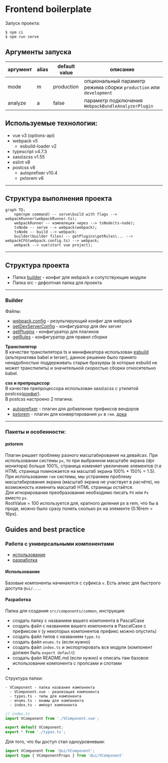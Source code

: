 # Frontend boilerplate

Запуск проекта:
```
$ npm ci
$ npm run serve
```

## Аргументы запуска
аргумент | alias | default value | описание
---------|-------|---------------|---------
mode | m | production | опциональный параметр режима сборки `production` или `development`
analyze| a | false | параметр подключения `WebpackBundleAnalyzerPlugin`

## Используемые технологии:
- vue v3 (options-api)
- webpack v5
  - esbuild-loader v2
- typescript v4.7.3
- sass\scss v1.55
- eslint v8
- postcss v8
  - autoprefixer v10.4
  - pxtorem v6

---

## Структура выполнения проекта
```mermaid
graph TD;
    npm(npm command) -- serve\build with flags --> webpackRunner(webpackRunner.ts);
    webpackRunner -- компиляция через --> tsNode(ts-node);
    tsNode -- serve --> webpack(webpack);
    tsNode -- build --> webpack;
    builder(builder files) -- getPlugins\getRules\... --> webpackCFG(webpack.config.ts) --> webpack;
    webpack --> vue(start vue project);
```

---

## Структура проекта
- Папка [builder](#builder) - конфиг для webpack и сопутствующие модули
- Папка src - дефолтная папка для проекта

---

### Builder
Файлы:
- [webpack.config](builder/webpack.config.ts) - результирующий конфиг для webpack
- [getDevServerConfig](builder/getDevServerConfig.ts) - конфигуратор для dev server
- [getPlugins](builder/getPlugins.ts) - конфигуратор для плагинов
- [getRules](builder/getRules.ts) - конфигуратор для правил сборки

**Транспилятор**<br>
В качестве транспилятора ts и минификатора использован [esbuild](https://esbuild.github.io) (альтернатива babel и terser),
данное решение было принято ненадобностью поддерживать старые бразуеры (в которые esbuild не может транспилить)
и значительной скоростью сборки относительно babel.

**css и препроцессор**<br>
В качестве препроцессора использован sass\scss с утилитой postcss([конфиг](postcss.config.js)).<br>
В postcss настроено 2 плагина:
- [autoprefixer](https://github.com/postcss/autoprefixer) - плагин для добавление префиксов вендоров
- [pxtorem](https://github.com/cuth/postcss-pxtorem) - плагин для конвертирования `px` в `rem`. [дока](#pxtorem)
---
### Пакеты и особенности:

#### **pxtorem**
Плагин решает проблему разного масштабирования на девайсах.
При использовании системы `px`, то при выбранном масштабе экрана (dpr монитора) больше 100%,
страница изменяет увеличение элементов (т.е HTML страница помножается на масштаб экрана 100% * 150% = 1.5).
При использовании `rem` системы, мы устраняем проблему масштабирования экрана (масштаб экрана не участвует в расчёте),
но возможность изменить масштаб HTML страницы остаётся.
<br>Для игнорирования преобразования необходимо писать `PX` или `Px` вместо `px`.
<br>RootValue = 100 используется для, кратного деления px в rem, что бы в проде, можно было сразу понять сколько px на элементе (0.16rem = 16px).

## Guides and best practice

### Работа с универсальными компонентами
- [использование](#использование)
- [разработка](#разработка)

#### **Использование**
Базовые компоненты начинаются с суфикса `v`. Есть алиас для быстрого доступа `@ui/...`.

#### **Разработка**
Папка для создания `src/components/common`, инструкция:
- создать папку с названием вашего компонента в PascalCase
- создать файл с названием вашего компонента в PascalCase c префиксом `V`
(у некоторых компонентов префикс можно опустить)
- создать файл типов с названием `type.ts`
- создать файл `enums.ts` (если нужно) 
- создать файл `index.ts` и экспортировать все модули (компонент должен быть `export default`)
- создать файл README.md (если нужно) и описать там базовое использование компонента с пропсами и слотами
- 

Структура папки:
```
- VComponent - папка названия компонента
  - VComponent.vue - реализация компонента
  - types.ts - типы для компонента
  - enums.ts - енамы для компонента
  - index.ts - импорт компонента
```
```ts
// index.ts
import VComponent from './VComponent.vue';

export default VComponent;
export * from './types.ts';
```

Для того, что бы доступ стал одноуровневым:
```ts
import VComponent from '@ui/VComponent';
import type { VComponentProps } from '@ui/VComponent'
```
